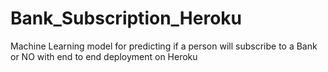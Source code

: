 # Bank_Subscription_Heroku
Machine Learning model for predicting if a person will subscribe to a Bank or NO with end to end deployment on Heroku

